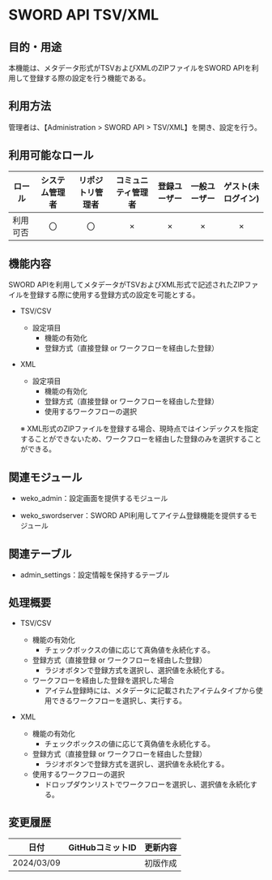 # SWORD API TSV/XML

## 目的・用途

本機能は、メタデータ形式がTSVおよびXMLのZIPファイルをSWORD APIを利用して登録する際の設定を行う機能である。

## 利用方法

管理者は、【Administration > SWORD API > TSV/XML】を開き、設定を行う。

## 利用可能なロール

|  ロール  | システム管理者 | リポジトリ管理者 | コミュニティ管理者 | 登録ユーザー | 一般ユーザー | ゲスト(未ログイン) |
| -------- | :------------: | :--------------: | :----------------: | :----------: | :----------: | :----------------: |
| 利用可否 |       〇       |        〇        |         ×         |      ×      |      ×      |        ×          |

## 機能内容
SWORD APIを利用してメタデータがTSVおよびXML形式で記述されたZIPファイルを登録する際に使用する登録方式の設定を可能とする。

- TSV/CSV
  - 設定項目
    - 機能の有効化
    - 登録方式（直接登録 or ワークフローを経由した登録）

- XML
  - 設定項目
    - 機能の有効化
    - 登録方式（直接登録 or ワークフローを経由した登録）
    - 使用するワークフローの選択

  ※ XML形式のZIPファイルを登録する場合、現時点ではインデックスを指定することができないため、ワークフローを経由した登録のみを選択することができる。


## 関連モジュール

  - weko_admin：設定画面を提供するモジュール

  - weko_swordserver：SWORD API利用してアイテム登録機能を提供するモジュール

## 関連テーブル

  - admin_settings：設定情報を保持するテーブル

## 処理概要

- TSV/CSV
  - 機能の有効化
    - チェックボックスの値に応じて真偽値を永続化する。
  - 登録方式（直接登録 or ワークフローを経由した登録）
    - ラジオボタンで登録方式を選択し、選択値を永続化する。
  - ワークフローを経由した登録を選択した場合
    - アイテム登録時には、メタデータに記載されたアイテムタイプから使用できるワークフローを選択し、実行する。

- XML
  - 機能の有効化
    - チェックボックスの値に応じて真偽値を永続化する。
  - 登録方式（直接登録 or ワークフローを経由した登録）
    - ラジオボタンで登録方式を選択し、選択値を永続化する。
  - 使用するワークフローの選択
    - ドロップダウンリストでワークフローを選択し、選択値を永続化する。

## 変更履歴

| 日付       | GitHubコミットID                           | 更新内容                                        |
| ---------- | ------------------------------------------ | ----------------------------------------------- |
| 2024/03/09 |                                            | 初版作成                                        |
